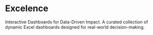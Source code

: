 # Excelence
Interactive Dashboards for Data-Driven Impact. A curated collection of dynamic Excel dashboards designed for real-world decision-making. 

